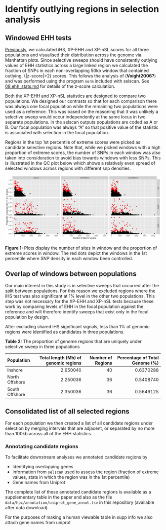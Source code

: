Identify outlying regions in selection analysis
================

## Windowed EHH tests

[Previously](08.ehh_stats.md), we calculated iHS, XP-EHH and XP-nSL
scores for all three populations and visualised their distribution
across the genome via Manhattan plots. Since selective sweeps should
have consistently outlying values of EHH statistics across a large
linked region we calculated the fraction of SNPs in each non-overlapping
50kb window that contained outlying, (\|z-score\|&gt;2) scores. This
follows the analysis of (**Voight2006?**) and was performed using the
program `norm` included with selscan. See
[08.ehh\_stats.md](08.ehh_stats.md) for details of the z-score
calculation.

Both the XP-EHH and XP-nSL statistics are designed to compare two
populations. We designed our contrasts so that for each comparison there
was always one focal population while the remaining two populations were
used as a reference. This was based on the reasoning that it was
unlikely a selective sweep would occur independently at the same locus
in two separate populations. In the selscan outputs populations are
coded as A or B. Our focal population was always “A” so that positive
value of the statistic is associated with selection in the focal
population.

Regions in the top 1st percentile of extreme scores were picked as
candidate selective regions. Note that, while we picked windows with a
high proportion of extreme scores, the number of SNPs in each window was
also taken into consideration to avoid bias towards windows with less
SNPs. This is illustrated in the QC plot below which shows a relatively
even spread of selected windows across regions with different snp
densities.

<img src="10.identify_selective_genomic_windows_files/figure-gfm/unnamed-chunk-1-1.png" width="1152" />

**Figure 1:** Plots display the number of sites in window and the
proportion of extreme scores in window. The red dots depict the windows
in the 1st percentile where SNP density in each window been controlled.

## Overlap of windows between populations

Our main interest in this study is in selective sweeps that occurred
after the split between populations. For this reason we excluded regions
where the iHS test was also significant at 1% level in the other two
populations. This step was not necessary for the XP-EHH and XP-nSL tests
because these work by comparing levels of EHH in the focal population
against the reference and will therefore identify sweeps that exist only
in the focal population by design.

After excluding shared iHS significant signals, less than 1% of genomic
regions were identified as candidates in three populations.

**Table 2:** The proportion of genome regions that are uniquely under
selective sweep in three populations

| Population     | Total length (Mb) of genomic regions | Number of Regions | Percentage of Total Genome (%) |
|:---------------|-------------------------------------:|------------------:|-------------------------------:|
| Inshore        |                             2.650040 |                40 |                      0.6370288 |
| North Offshore |                             2.250036 |                36 |                      0.5408740 |
| South Offshore |                             2.350036 |                36 |                      0.5649125 |

## Consolidated list of all selected regions

For each population we then created a list of all candidate regions
under selection by merging intervals that are adjacent, or separated by
no more than 100kb across all of the EHH statistics.

### Annotating candidate regions

To facilitate downstream analyses we annotated candidate regions by

-   Identifying overlapping genes
-   Information from `selscan` used to assess the region (fraction of
    extreme values, stats in which the region was in the 1st percentile)
-   Gene names from Uniprot

The complete list of these annotated candidate regions is available as a
supplementary table in the paper and also as the file
`data/hpc/annotation/uniprot_gene_annot.tsv` in this repository
(available after data download)

For the purposes of making a human viewable table in supp info we also
attach gene names from uniprot

